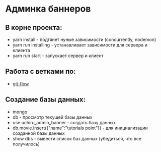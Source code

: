 # Админка баннеров

## В корне проекта:
- yarn install - подтянет нуные зависимости (concurrently, nodemon)
- yarn run installing - устанавливает зависимости для сервера и клиента
- yarn run start - запускает сервер и клиент

## Работа с ветками по:
- [git-flow](https://danielkummer.github.io/git-flow-cheatsheet/index.ru_RU.html)


## Создание базы данных:
- mongo
- db - просмотр текущей базы данных
- use uchiru_admin_banner - создать базу данных
- db.movie.insert({"name":"tutorials point"}) - для инициализации созданной базы данных
- show dbs - вывести список баз данных (убедиться, что все получилось)
